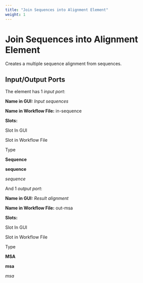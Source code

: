 ```yaml
---
title: "Join Sequences into Alignment Element"
weight: 1
---
```



# Join Sequences into Alignment Element

Creates a multiple sequence alignment from sequences.

Input/Output Ports
------------------

The element has 1 _input port_:

**Name in GUI:** _Input sequences_

**Name in Workflow File:** in-sequence

**Slots:**

Slot In GUI

Slot in Workflow File

Type

**Sequence**

**sequence**

_sequence_

And 1 _output port_:

**Name in GUI:** _Result alignment_

**Name in Workflow File:** out-msa

**Slots:**

Slot In GUI

Slot in Workflow File

Type

**MSA**

**msa**

_msa_
